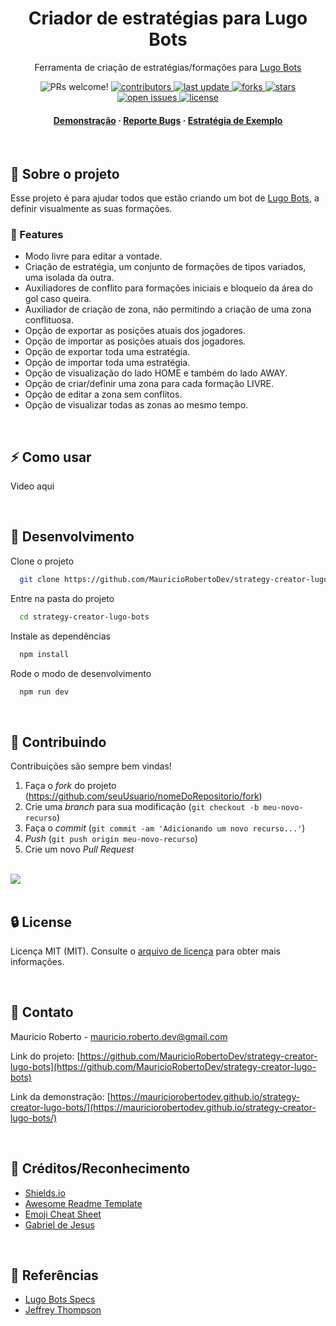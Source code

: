 <div align="center">
  <h1>Criador de estratégias para Lugo Bots</h1>
  
  <p>
    Ferramenta de criação de estratégias/formações para  <a href="https://beta.lugobots.dev/">
    Lugo Bots
    </a>
  </p>
  
  
<!-- Badges -->
<p>
<img alt="PRs welcome!" src="https://img.shields.io/static/v1?label=PRs&message=WELCOME&style=for-the-badge&color=3b82f6&labelColor=222222" />
  <a href="https://github.com/MauricioRobertoDev/strategy-creator-lugo-bots/graphs/contributors">
    <img src="https://img.shields.io/github/contributors/MauricioRobertoDev/strategy-creator-lugo-bots?color=3b82f6&label=CONTRIBUTORS&logo=3C424B&logoColor=3C424B&style=for-the-badge&labelColor=222222" alt="contributors" />
  </a>
  <a href="">
    <img src="https://img.shields.io/github/last-commit/MauricioRobertoDev/strategy-creator-lugo-bots?color=3b82f6&label=LAST UPDATE&logo=3C424B&logoColor=3C424B&style=for-the-badge&labelColor=222222" alt="last update" />
  </a>
  <a href="https://github.com/MauricioRobertoDev/strategy-creator-lugo-bots/network/members">
    <img src="https://img.shields.io/github/forks/MauricioRobertoDev/strategy-creator-lugo-bots?color=3b82f6&label=FORKS&logo=3C424B&logoColor=3C424B&style=for-the-badge&labelColor=222222" alt="forks" />
  </a>
  <a href="https://github.com/MauricioRobertoDev/strategy-creator-lugo-bots/stargazers">
    <img src="https://img.shields.io/github/stars/MauricioRobertoDev/strategy-creator-lugo-bots?color=3b82f6&label=STARS&logo=3C424B&logoColor=3C424B&style=for-the-badge&labelColor=222222" alt="stars" />
  </a>
  <a href="https://github.com/MauricioRobertoDev/strategy-creator-lugo-bots/issues/">
    <img src="https://img.shields.io/github/issues/MauricioRobertoDev/strategy-creator-lugo-bots?color=3b82f6&label=ISSUESS&logo=3C424B&logoColor=3C424B&style=for-the-badge&labelColor=222222" alt="open issues" />
  </a>
  <a href="https://github.com/MauricioRobertoDev/strategy-creator-lugo-bots/blob/master/LICENSE">
    <img src="https://img.shields.io/github/license/MauricioRobertoDev/strategy-creator-lugo-bots.svg?color=3b82f6&label=LICENSE&logo=3C424B&logoColor=3C424B&style=for-the-badge&labelColor=222222" alt="license" />
  </a>
</p>
   
<h4>
    <a href="https://mauriciorobertodev.github.io/strategy-creator-lugo-bots/">Demonstração</a>
  <span> · </span>
    <a href="https://github.com/MauricioRobertoDev/strategy-creator-lugo-bots/issues/">Reporte Bugs</a>
  <span> · </span>
    <a href="[arquivo de licença](https://github.com/MauricioRobertoDev/strategy-creator-lugo-bots/exemplo.json)">Estratégia de Exemplo</a>

</div>

<br />

<!-- About the Project -->

## :star2: Sobre o projeto

Esse projeto é para ajudar todos que estão criando um bot de <a href="https://beta.lugobots.dev/">Lugo Bots</a>, a definir visualmente as suas formações.

<!-- Features -->

### :dart: Features

-   Modo livre para editar a vontade.
-   Criação de estratégia, um conjunto de formações de tipos variados, uma isolada da outra.
-   Auxiliadores de conflito para formações iniciais e bloqueio da área do gol caso queira.
-   Auxiliador de criação de zona, não permitindo a criação de uma zona conflituosa.
-   Opção de exportar as posições atuais dos jogadores.
-   Opção de importar as posições atuais dos jogadores.
-   Opção de exportar toda uma estratégia.
-   Opção de importar toda uma estratégia.
-   Opção de visualização do lado HOME e também do lado AWAY.
-   Opção de criar/definir uma zona para cada formação LIVRE.
-   Opção de editar a zona sem conflitos.
-   Opção de visualizar todas as zonas ao mesmo tempo.

<br>

<!-- Usage -->

## :zap: Como usar

Video aqui

<br/>

<!-- Run Locally -->

## :wrench: Desenvolvimento

Clone o projeto

```bash
  git clone https://github.com/MauricioRobertoDev/strategy-creator-lugo-bots.git
```

Entre na pasta do projeto

```bash
  cd strategy-creator-lugo-bots
```

Instale as dependências

```bash
  npm install
```

Rode o modo de desenvolvimento

```bash
  npm run dev
```

<br>

<!-- Contributing -->

## :wave: Contribuindo

Contribuições são sempre bem vindas!

1. Faça o _fork_ do projeto (<https://github.com/seuUsuario/nomeDoRepositorio/fork>)
2. Crie uma _branch_ para sua modificação (`git checkout -b meu-novo-recurso`)
3. Faça o _commit_ (`git commit -am 'Adicionando um novo recurso...'`)
4. _Push_ (`git push origin meu-novo-recurso`)
5. Crie um novo _Pull Request_

</br>

<a href="https://github.com/MauricioRobertoDev/strategy-creator-lugo-bots/graphs/contributors">
  <img src="https://contrib.rocks/image?repo=MauricioRobertoDev/strategy-creator-lugo-bots" />
</a>
</br>

<br>

<!-- License -->

## :lock: License

Licença MIT (MIT). Consulte o [arquivo de licença](https://github.com/MauricioRobertoDev/strategy-creator-lugo-bots/LICENSE) para obter mais informações.

<br>

<!-- Contact -->

## :handshake: Contato

Mauricio Roberto - mauricio.roberto.dev@gmail.com

Link do projeto: [https://github.com/MauricioRobertoDev/strategy-creator-lugo-bots](https://github.com/MauricioRobertoDev/strategy-creator-lugo-bots)

Link da demonstração: [https://mauriciorobertodev.github.io/strategy-creator-lugo-bots/](https://mauriciorobertodev.github.io/strategy-creator-lugo-bots/)

<br>

<!-- Acknowledgments -->

## :gem: Créditos/Reconhecimento

-   [Shields.io](https://shields.io/)
-   [Awesome Readme Template](https://github.com/Louis3797/awesome-readme-template)
-   [Emoji Cheat Sheet](https://github.com/ikatyang/emoji-cheat-sheet/blob/master/README.md#travel--places)
-   [Gabriel de Jesus](gabrieldejesus/readme-model)

<br>

<!-- References -->

## :microscope: Referências

-   [Lugo Bots Specs](https://spec.lugobots.dev/specs)
-   [Jeffrey Thompson](http://jeffreythompson.org/collision-detection/rect-rect.php)
